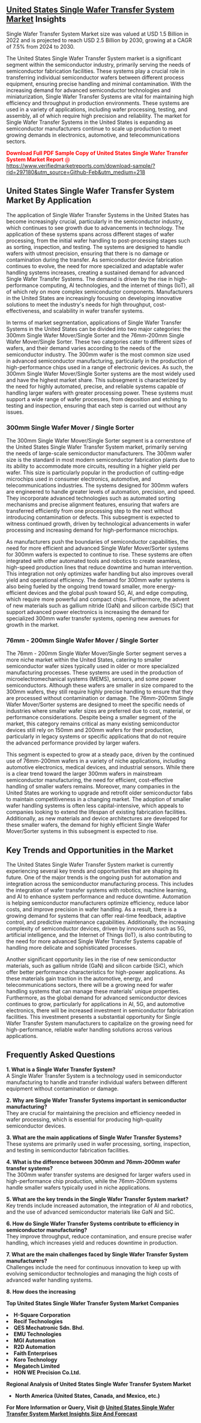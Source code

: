 <h2><a href="https://www.verifiedmarketreports.com/download-sample/?rid=297180&amp;utm_source=Github-Feb&amp;utm_medium=218" target="_blank">United States Single Wafer Transfer System Market</a> Insights</h2><p>Single Wafer Transfer System Market size was valued at USD 1.5 Billion in 2022 and is projected to reach USD 2.5 Billion by 2030, growing at a CAGR of 7.5% from 2024 to 2030.</p><p> <p>The United States Single Wafer Transfer System market is a significant segment within the semiconductor industry, primarily serving the needs of semiconductor fabrication facilities. These systems play a crucial role in transferring individual semiconductor wafers between different process equipment, ensuring precise handling and minimal contamination. With the increasing demand for advanced semiconductor technologies and miniaturization, Single Wafer Transfer Systems are vital for maintaining high efficiency and throughput in production environments. These systems are used in a variety of applications, including wafer processing, testing, and assembly, all of which require high precision and reliability. The market for Single Wafer Transfer Systems in the United States is expanding as semiconductor manufacturers continue to scale up production to meet growing demands in electronics, automotive, and telecommunications sectors. <p><span class=""><span style="color: #ff0000;"><strong>Download Full PDF Sample Copy of United States Single Wafer Transfer System Market Report</strong> @ </span><a href="https://www.verifiedmarketreports.com/download-sample/?rid=297180&amp;utm_source=Github-Feb&amp;utm_medium=218" target="_blank">https://www.verifiedmarketreports.com/download-sample/?rid=297180&amp;utm_source=Github-Feb&amp;utm_medium=218</a></span></p></p> <h2>United States Single Wafer Transfer System Market By Application</h2> <p>The application of Single Wafer Transfer Systems in the United States has become increasingly crucial, particularly in the semiconductor industry, which continues to see growth due to advancements in technology. The application of these systems spans across different stages of wafer processing, from the initial wafer handling to post-processing stages such as sorting, inspection, and testing. The systems are designed to handle wafers with utmost precision, ensuring that there is no damage or contamination during the transfer. As semiconductor device fabrication continues to evolve, the need for more specialized and adaptable wafer handling systems increases, creating a sustained demand for advanced Single Wafer Transfer Systems. The demand is driven by the rise in high-performance computing, AI technologies, and the internet of things (IoT), all of which rely on more complex semiconductor components. Manufacturers in the United States are increasingly focusing on developing innovative solutions to meet the industry's needs for high throughput, cost-effectiveness, and scalability in wafer transfer systems.</p> <p>In terms of market segmentation, applications of Single Wafer Transfer Systems in the United States can be divided into two major categories: the 300mm Single Wafer Mover/Single Sorter and the 76mm-200mm Single Wafer Mover/Single Sorter. These two categories cater to different sizes of wafers, and their demand varies according to the needs of the semiconductor industry. The 300mm wafer is the most common size used in advanced semiconductor manufacturing, particularly in the production of high-performance chips used in a range of electronic devices. As such, the 300mm Single Wafer Mover/Single Sorter systems are the most widely used and have the highest market share. This subsegment is characterized by the need for highly automated, precise, and reliable systems capable of handling larger wafers with greater processing power. These systems must support a wide range of wafer processes, from deposition and etching to testing and inspection, ensuring that each step is carried out without any issues.</p> <h3>300mm Single Wafer Mover / Single Sorter</h3> <p>The 300mm Single Wafer Mover/Single Sorter segment is a cornerstone of the United States Single Wafer Transfer System market, primarily serving the needs of large-scale semiconductor manufacturers. The 300mm wafer size is the standard in most modern semiconductor fabrication plants due to its ability to accommodate more circuits, resulting in a higher yield per wafer. This size is particularly popular in the production of cutting-edge microchips used in consumer electronics, automotive, and telecommunications industries. The systems designed for 300mm wafers are engineered to handle greater levels of automation, precision, and speed. They incorporate advanced technologies such as automated sorting mechanisms and precise alignment features, ensuring that wafers are transferred efficiently from one processing step to the next without introducing contamination or defects. This subsegment is expected to witness continued growth, driven by technological advancements in wafer processing and increasing demand for high-performance microchips.</p> <p>As manufacturers push the boundaries of semiconductor capabilities, the need for more efficient and advanced Single Wafer Mover/Sorter systems for 300mm wafers is expected to continue to rise. These systems are often integrated with other automated tools and robotics to create seamless, high-speed production lines that reduce downtime and human intervention. This integration not only optimizes wafer handling but also improves overall yield and operational efficiency. The demand for 300mm wafer systems is also being fueled by the ongoing trend toward smaller, more energy-efficient devices and the global push toward 5G, AI, and edge computing, which require more powerful and compact chips. Furthermore, the advent of new materials such as gallium nitride (GaN) and silicon carbide (SiC) that support advanced power electronics is increasing the demand for specialized 300mm wafer transfer systems, opening new avenues for growth in the market.</p> <h3>76mm - 200mm Single Wafer Mover / Single Sorter</h3> <p>The 76mm - 200mm Single Wafer Mover/Single Sorter segment serves a more niche market within the United States, catering to smaller semiconductor wafer sizes typically used in older or more specialized manufacturing processes. These systems are used in the production of microelectromechanical systems (MEMS), sensors, and some power semiconductors. Although these wafers are smaller in size compared to the 300mm wafers, they still require highly precise handling to ensure that they are processed without contamination or damage. The 76mm-200mm Single Wafer Mover/Sorter systems are designed to meet the specific needs of industries where smaller wafer sizes are preferred due to cost, material, or performance considerations. Despite being a smaller segment of the market, this category remains critical as many existing semiconductor devices still rely on 150mm and 200mm wafers for their production, particularly in legacy systems or specific applications that do not require the advanced performance provided by larger wafers.</p> <p>This segment is expected to grow at a steady pace, driven by the continued use of 76mm-200mm wafers in a variety of niche applications, including automotive electronics, medical devices, and industrial sensors. While there is a clear trend toward the larger 300mm wafers in mainstream semiconductor manufacturing, the need for efficient, cost-effective handling of smaller wafers remains. Moreover, many companies in the United States are working to upgrade and retrofit older semiconductor fabs to maintain competitiveness in a changing market. The adoption of smaller wafer handling systems is often less capital-intensive, which appeals to companies looking to extend the lifespan of existing fabrication facilities. Additionally, as new materials and device architectures are developed for these smaller wafers, the demand for highly efficient Single Wafer Mover/Sorter systems in this subsegment is expected to rise.</p> <h2>Key Trends and Opportunities in the Market</h2> <p>The United States Single Wafer Transfer System market is currently experiencing several key trends and opportunities that are shaping its future. One of the major trends is the ongoing push for automation and integration across the semiconductor manufacturing process. This includes the integration of wafer transfer systems with robotics, machine learning, and AI to enhance system performance and reduce downtime. Automation is helping semiconductor manufacturers optimize efficiency, reduce labor costs, and improve precision in wafer handling. As a result, there is a growing demand for systems that can offer real-time feedback, adaptive control, and predictive maintenance capabilities. Additionally, the increasing complexity of semiconductor devices, driven by innovations such as 5G, artificial intelligence, and the Internet of Things (IoT), is also contributing to the need for more advanced Single Wafer Transfer Systems capable of handling more delicate and sophisticated processes.</p> <p>Another significant opportunity lies in the rise of new semiconductor materials, such as gallium nitride (GaN) and silicon carbide (SiC), which offer better performance characteristics for high-power applications. As these materials gain traction in the automotive, energy, and telecommunications sectors, there will be a growing need for wafer handling systems that can manage these materials' unique properties. Furthermore, as the global demand for advanced semiconductor devices continues to grow, particularly for applications in AI, 5G, and automotive electronics, there will be increased investment in semiconductor fabrication facilities. This investment presents a substantial opportunity for Single Wafer Transfer System manufacturers to capitalize on the growing need for high-performance, reliable wafer handling solutions across various applications.</p> <h2>Frequently Asked Questions</h2> <p><b>1. What is a Single Wafer Transfer System?</b><br> A Single Wafer Transfer System is a technology used in semiconductor manufacturing to handle and transfer individual wafers between different equipment without contamination or damage.</p> <p><b>2. Why are Single Wafer Transfer Systems important in semiconductor manufacturing?</b><br> They are crucial for maintaining the precision and efficiency needed in wafer processing, which is essential for producing high-quality semiconductor devices.</p> <p><b>3. What are the main applications of Single Wafer Transfer Systems?</b><br> These systems are primarily used in wafer processing, sorting, inspection, and testing in semiconductor fabrication facilities.</p> <p><b>4. What is the difference between 300mm and 76mm-200mm wafer transfer systems?</b><br> The 300mm wafer transfer systems are designed for larger wafers used in high-performance chip production, while the 76mm-200mm systems handle smaller wafers typically used in niche applications.</p> <p><b>5. What are the key trends in the Single Wafer Transfer System market?</b><br> Key trends include increased automation, the integration of AI and robotics, and the use of advanced semiconductor materials like GaN and SiC.</p> <p><b>6. How do Single Wafer Transfer Systems contribute to efficiency in semiconductor manufacturing?</b><br> They improve throughput, reduce contamination, and ensure precise wafer handling, which increases yield and reduces downtime in production.</p> <p><b>7. What are the main challenges faced by Single Wafer Transfer System manufacturers?</b><br> Challenges include the need for continuous innovation to keep up with evolving semiconductor technologies and managing the high costs of advanced wafer handling systems.</p> <p><b>8. How does the increasing</p><p><strong>Top United States Single Wafer Transfer System Market Companies</strong></p><div data-test-id=""><p><li>H-Square Corporation</li><li> Recif Technologies</li><li> QES Mechatronic Sdn. Bhd.</li><li> EMU Technologies</li><li> MGI Automation</li><li> R2D Automation</li><li> Faith Enterprises</li><li> Koro Technology</li><li> Megatech Limited</li><li> HON WE Precision Co.Ltd.</li></p><div><strong>Regional Analysis of&nbsp;United States Single Wafer Transfer System Market</strong></div><ul><li dir="ltr"><p dir="ltr">North America&nbsp;(United States, Canada, and Mexico, etc.)</p></li></ul><p><strong>For More Information or Query, Visit @&nbsp;</strong><strong><a href="https://www.verifiedmarketreports.com/product/single-wafer-transfer-system-market/?utm_source=Github-Feb&amp;utm_medium=218" target="_blank">United States Single Wafer Transfer System Market Insights Size And Forecast</a></strong></p></div>
